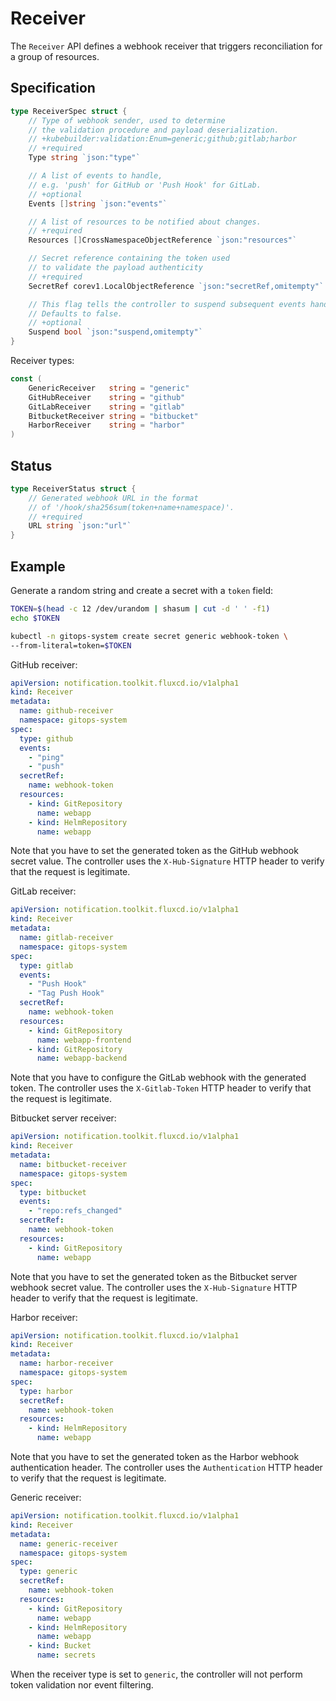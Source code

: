 # Receiver

The `Receiver` API defines a webhook receiver that triggers
reconciliation for a group of resources.

## Specification

```go
type ReceiverSpec struct {
	// Type of webhook sender, used to determine
	// the validation procedure and payload deserialization.
	// +kubebuilder:validation:Enum=generic;github;gitlab;harbor
	// +required
	Type string `json:"type"`

	// A list of events to handle,
	// e.g. 'push' for GitHub or 'Push Hook' for GitLab.
	// +optional
	Events []string `json:"events"`

	// A list of resources to be notified about changes.
	// +required
	Resources []CrossNamespaceObjectReference `json:"resources"`

	// Secret reference containing the token used
	// to validate the payload authenticity
	// +required
	SecretRef corev1.LocalObjectReference `json:"secretRef,omitempty"`

	// This flag tells the controller to suspend subsequent events handling.
	// Defaults to false.
	// +optional
	Suspend bool `json:"suspend,omitempty"`
}
```

Receiver types:

```go
const (
	GenericReceiver   string = "generic"
	GitHubReceiver    string = "github"
	GitLabReceiver    string = "gitlab"
	BitbucketReceiver string = "bitbucket"
	HarborReceiver    string = "harbor"
)
```

## Status

```go
type ReceiverStatus struct {
	// Generated webhook URL in the format
	// of '/hook/sha256sum(token+name+namespace)'.
	// +required
	URL string `json:"url"`
}
```

## Example

Generate a random string and create a secret with a `token` field:

```sh
TOKEN=$(head -c 12 /dev/urandom | shasum | cut -d ' ' -f1)
echo $TOKEN

kubectl -n gitops-system create secret generic webhook-token \	
--from-literal=token=$TOKEN
```

GitHub receiver:

```yaml
apiVersion: notification.toolkit.fluxcd.io/v1alpha1
kind: Receiver
metadata:
  name: github-receiver
  namespace: gitops-system
spec:
  type: github
  events:
    - "ping"
    - "push"
  secretRef:
    name: webhook-token
  resources:
    - kind: GitRepository
      name: webapp
    - kind: HelmRepository
      name: webapp
```

Note that you have to set the generated token as the GitHub webhook secret value.
The controller uses the `X-Hub-Signature` HTTP header to verify that the request is legitimate.

GitLab receiver:

```yaml
apiVersion: notification.toolkit.fluxcd.io/v1alpha1
kind: Receiver
metadata:
  name: gitlab-receiver
  namespace: gitops-system
spec:
  type: gitlab
  events:
    - "Push Hook"
    - "Tag Push Hook"
  secretRef:
    name: webhook-token
  resources:
    - kind: GitRepository
      name: webapp-frontend
    - kind: GitRepository
      name: webapp-backend
```

Note that you have to configure the GitLab webhook with the generated token.
The controller uses the `X-Gitlab-Token` HTTP header to verify that the request is legitimate.

Bitbucket server receiver:

```yaml
apiVersion: notification.toolkit.fluxcd.io/v1alpha1
kind: Receiver
metadata:
  name: bitbucket-receiver
  namespace: gitops-system
spec:
  type: bitbucket
  events:
    - "repo:refs_changed"
  secretRef:
    name: webhook-token
  resources:
    - kind: GitRepository
      name: webapp
```

Note that you have to set the generated token as the Bitbucket server webhook secret value.
The controller uses the `X-Hub-Signature` HTTP header to verify that the request is legitimate.

Harbor receiver:

```yaml
apiVersion: notification.toolkit.fluxcd.io/v1alpha1
kind: Receiver
metadata:
  name: harbor-receiver
  namespace: gitops-system
spec:
  type: harbor
  secretRef:
    name: webhook-token
  resources:
    - kind: HelmRepository
      name: webapp
```

Note that you have to set the generated token as the Harbor webhook authentication header.
The controller uses the `Authentication` HTTP header to verify that the request is legitimate.

Generic receiver:

```yaml
apiVersion: notification.toolkit.fluxcd.io/v1alpha1
kind: Receiver
metadata:
  name: generic-receiver
  namespace: gitops-system
spec:
  type: generic
  secretRef:
    name: webhook-token
  resources:
    - kind: GitRepository
      name: webapp
    - kind: HelmRepository
      name: webapp
    - kind: Bucket
      name: secrets
```

When the receiver type is set to `generic`, the controller will not perform token validation nor event filtering.

